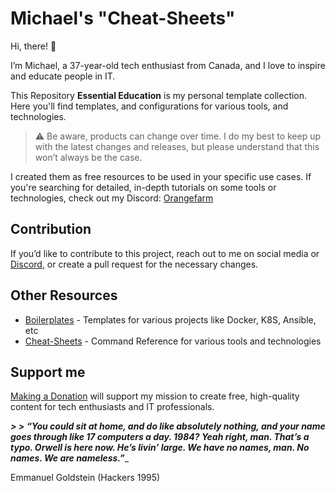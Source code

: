 # Michael's "Cheat-Sheets"

Hi, there! 👋

I’m Michael, a 37-year-old tech enthusiast from Canada, and I love to inspire and educate people in IT.

This Repository **Essential Education** is my personal template collection. Here you'll find templates, and configurations for various tools, and technologies.

> ⚠️ Be aware, products can change over time. I do my best to keep up with the latest changes and releases, but please understand that this won’t always be the case.

I created them as free resources to be used in your specific use cases. If you're searching for detailed, in-depth tutorials on some tools or technologies, check out my Discord: [Orangefarm](https://discord.gg/nUFabsxxrW)

## Contribution

If you’d like to contribute to this project, reach out to me on social media or [Discord](https://discord.gg/nUFabsxxrW), or create a pull request for the necessary changes.

## Other Resources

-   [Boilerplates]([https://github.com/dockercompose-man/obsidian_public/tree/main/boilerplates](https://github.com/dockercompose-man/essentialeducation)) - Templates for various projects like Docker, K8S, Ansible, etc
-   [Cheat-Sheets]([https://github.com/dockercompose-man/obsidian_public/tree/main/essential%20education](https://github.com/dockercompose-man/essentialeducation)) - Command Reference for various tools and technologies

## Support me

[Making a Donation](https://home.orangefarm.ca/donate/) will support my mission to create free, high-quality content for tech enthusiasts and IT professionals.

_**> > “You could sit at home, and do like absolutely nothing, and your name goes through like 17 computers a day. 1984? Yeah right, man. That’s a typo. Orwell is here now. He’s livin’ large. We have no names, man. No names. We are nameless.”**__
> > 
Emmanuel Goldstein (Hackers 1995)
